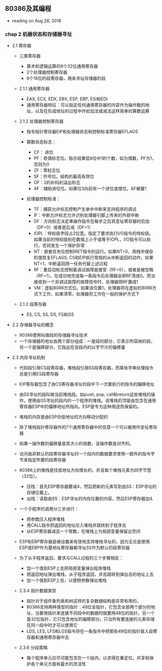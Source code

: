 ## 80386及其编程 ##

* reading on Aug 28, 2018

### chap 2 机器状态和存储器寻址

* 2.1 寄存器

  * 三类寄存器
    * 算术和逻辑运算的8个32位通用寄存器
    * 2个处理器控制寄存器
    * 6个16位的段寄存器，用来寻址存储器的段

  * 2.1.1 通用寄存器
    * EAX, ECX, EDX, EBX, ESP, EBP, ESI和EDI
    * 通用寄存器特征：可以指定任何通用寄存器的内容作为操作数的地址，以及在形成地址的过程中作如加法或减法这样简单的算数运算

  * 2.1.2 处理器控制寄存器

    * 指令指针寄存器EIP和处理器状态和控制标准寄存器EFLAGS
    * 算数状态标志：
      * CF： 进位
      * PF：奇偶标志位。指示结果低8位中1的个数，如为偶数，PF为1，否则为0
      * ZF：零标志位
      * SF：符号位。结构的最高有效位
      * OF：2的补码的溢出标志
      * AF：辅助进位位。如果位3向前有一个进位或借位，AF被置1

    * 处理器控制标准：
      * TF：捕获允许标志控制产生单步中断来支持程序的调试
      * IF：中断允许标志允许识别处理器引脚上传来的外部中断
      * DF：方向标志决定串操作指令在每步之后其变址寄存器时后加（DF=0）或者是后减（DF=1）
      * IOPL：特权级字段占2位宽。指定了要求执行I/O指令的特权级。如果当前的特权级别在数值上小于或等于IOPL，I/O指令可以执行，否则发生一个保护异常
      * NT：嵌套任务位控制IRET指令的运行。如果NT=0，用栈中保存的值恢复EFLAGS, CS和EIP执行常规的从中断返回的动作。如果NT=1，中断返回用一任务代替上述过程
      * RF：重启动标志控制着调试故障是接受（RF=0），或者是被忽略（RF=1）。在成功地完成每一条指令后处理器会把RF清成0。而当接收到一个非调试故障的故障信号时，处理器把RF置成1
      * VM：虚拟8086方式位。如果该位置1，处理器将在虚拟的8086方式下工作，如果清零，处理器将工作在一般的保护方式下

  * 2.1.3 段寄存器
    * ES, CS, SS, DS, FS和GS

* 2.2 存储器寻址的概念
  * 80386使用叫做段的存储器寻址技术
  * 一个存储器的地址由两个部分组成：一是段的部分，它表示所容纳的段，另一个是偏移部分，它指出在该段内的以字节计的偏移量

* 2.3 内存寻址机制

  * 代码段引用CS段寄存器，堆栈段引用SS段寄存器，而某些字串处理指令总是引用ES段寄存器
  * EIP寄存器包含了由CS寄存器寻址的段中下一次要执行的指令的偏移地址
  * 由SS寻址的段叫做当前堆栈段。如push, pop, call和return这些堆栈的操作，使用由SS寻址的段内的一个程序的堆栈。该堆栈的顶是由包含在通用寄存器ESP中的偏移地址所指向。ESP是专为这种用途而保留的。
  * 堆栈的内存是由ESP向低地址的方向移动分配的
  * 除了堆栈指针寄存器外的7个通用寄存器中的任意一个可以被用作变址寄存器
  * 如果一操作数的偏移量是其大小的倍数，该操作数是对齐的。
  * 访问由非默认的段寄存器寻址的一个段内的数据要求使用一额外的指令字节来指定所要的段寄存器
  * 80386上的堆栈是往低地址方向增长的，并且每个堆栈元素为四字节宽（32位）。
    * 压栈：首先ESP寄存器要减4，然后把新的元素写到由SS：ESP寻址的存储位置上。
    * 出栈：读取由SS：ESP寻址的内存位置的内容，然后ESP寄存器加4.

  * 一个子程序的调用分三步进行：
    * 把参数压入程序堆栈
    * 用CALL指令把返回的地址压入堆栈并跳转到子程序去
    * 从ESP寄存器减去一个常数，在堆栈上为局部变量保留出空间

  * ESP和EBP寄存器是被设置来有效地支持堆栈寻址的，因为无论是使用ESP或EBP作为基地址寄存器都寻址SS作为默认的段寄存器
  * 为了从子程序返回，要求与CALL过程的三个步骤相反：
    * 加一个值到ESP上去把局部变量弹出程序堆栈
    * 把返回地址弹出堆栈，从子程序返回，并且跳转到弹出去的地址上去
    * 加一个值到ESP上去，以便把参数弹出堆栈

  * 2.3.4 指针数据类型
    * 指针对于组件象列表和树这样的复杂数据结构是非常有用的。
    * 80386支持两种类型的指针：48位全指针，它包含全部两个部分的地址，当要用指针来连接不同段中的数据时就要用48位的指针。另一个是32位指针，它只包含地址的偏移部分。只当所有要连接的元素存储在同一段中时才可以使用它
    * LDS, LES, LFS和LGS指令将在一条指令中把那些48位的指针装入段寄存器和通用寄存器中去
  * 2.3.6 分段策略
    * 每个程序单元应尽可能包含在一个段内，以求得在重定位，共享和保护各个单元方面有最大的灵活性

